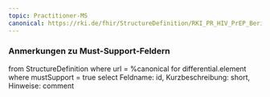 ```yaml
---
topic: Practitioner-MS
canonical: https://rki.de/fhir/StructureDefinition/RKI_PR_HIV_PrEP_Bericht_Practitioner
---
```


### Anmerkungen zu Must-Support-Feldern

<fql>
from
	StructureDefinition
where 
    url = %canonical
for differential.element
where mustSupport = true
select
	Feldname: id, Kurzbeschreibung: short, Hinweise: comment
</fql>

